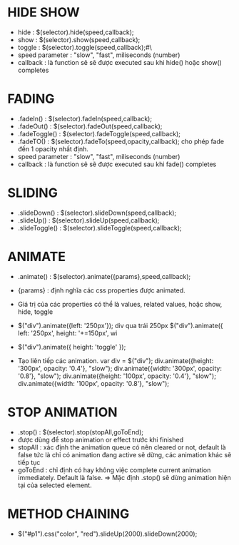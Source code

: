 # HIDE SHOW
- hide : $(selector).hide(speed,callback);
- show : $(selector).show(speed,callback);
- toggle : $(selector).toggle(speed,callback);#\
- speed parameter : "slow", "fast", miliseconds (number)
- callback : là function sẽ sẽ được executed sau khi hide() hoặc show() completes

# FADING
- .fadeIn() : $(selector).fadeIn(speed,callback);
- .fadeOut() : $(selector).fadeOut(speed,callback);
- .fadeToggle() : $(selector).fadeToggle(speed,callback); 
- .fadeTO() : $(selector).fadeTo(speed,opacity,callback); cho phép fade đến 1 opacity nhất định.
- speed parameter : "slow", "fast", miliseconds (number)
- callback : là function sẽ sẽ được executed sau khi fade() completes

# SLIDING
- .slideDown() : $(selector).slideDown(speed,callback);
- .slideUp() :   $(selector).slideUp(speed,callback);
- .slideToggle() :  $(selector).slideToggle(speed,callback);

# ANIMATE
- .animate() : $(selector).animate({params},speed,callback);
- {params} : định nghĩa các css properties được animated.
- Giá trị của các properties có thể là values, related values, hoặc show, hide, toggle
-   $("div").animate({left: '250px'}); div qua trái 250px
   $("div").animate({
        left: '250px',
        height: '+=150px',
        wi

-   $("div").animate({
        height: 'toggle'
    });

- Tạo liên tiếp các animation.
    var div = $("div");
  div.animate({height: '300px', opacity: '0.4'}, "slow");
  div.animate({width: '300px', opacity: '0.8'}, "slow");
  div.animate({height: '100px', opacity: '0.4'}, "slow");
  div.animate({width: '100px', opacity: '0.8'}, "slow");

# STOP ANIMATION 
- .stop() : $(selector).stop(stopAll,goToEnd);
- được dùng để stop animation or effect trước khi finished
- stopAll : xác định the animation queue có nên cleared or not, default là false tức là chỉ có animation đang active sẽ dừng, các animation khác sẽ tiếp tục 
- goToEnd : chỉ định có hay không việc complete current animation immediately. Default là false.
=> Mặc định .stop() sẽ dừng animation hiện tại của selected element.

# METHOD CHAINING
- $("#p1").css("color", "red").slideUp(2000).slideDown(2000);
